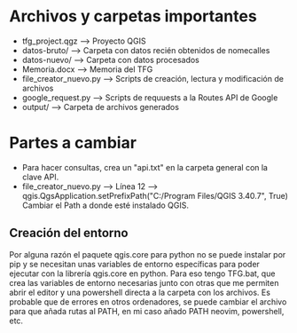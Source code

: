 # Archivos y carpetas importantes
- tfg_project.qgz --> Proyecto QGIS
- datos-bruto/ --> Carpeta con datos recién obtenidos de nomecalles
- datos-nuevo/ --> Carpeta con datos procesados
- Memoria.docx --> Memoria del TFG
- file_creator_nuevo.py --> Scripts de creación, lectura y modificación de archivos
- google_request.py --> Scripts de requuests a la Routes API de Google
- output/ --> Carpeta de archivos generados

# Partes a cambiar
- Para hacer consultas, crea un "api.txt" en la carpeta general con la clave API.
- file_creator_nuevo.py --> Línea 12 --> qgis.QgsApplication.setPrefixPath("C:/Program Files/QGIS 3.40.7", True)
    Cambiar el Path a donde esté instalado QGIS.
## Creación del entorno
Por alguna razón el paquete qgis.core para python no se puede instalar por pip y se necesitan unas variables de entorno específicas para poder ejecutar con la librería qgis.core en python.
Para eso tengo TFG.bat, que crea las variables de entorno necesarias junto con otras que me permiten abrir el editor y una powershell directa a la carpeta con los archivos.
Es probable que de errores en otros ordenadores, se puede cambiar el archivo para que añada rutas al PATH, en mi caso añado PATH neovim, powershell, etc.

